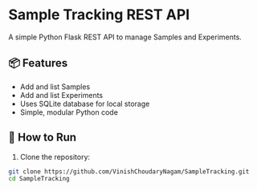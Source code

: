 # Sample Tracking REST API

A simple Python Flask REST API to manage Samples and Experiments.

## 📦 Features
- Add and list Samples
- Add and list Experiments
- Uses SQLite database for local storage
- Simple, modular Python code

## 🚀 How to Run

1. Clone the repository:
```bash
git clone https://github.com/VinishChoudaryNagam/SampleTracking.git
cd SampleTracking
